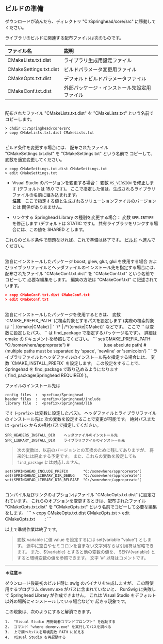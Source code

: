 ## ビルドの準備

ダウンロードが済んだら、ディレクトリ "C:/Springhead/core/src" に移動してください。

ライブラリのビルドに関連する配布ファイルは次のものです。

| ファイル名 | 説明 |
|:--|:--|
| CMakeLists.txt.dist | ライブラリ生成用設定ファイル |
| CMakeSettings.txt.dist | ビルドパラメータ変更用ファイル |
| CMakeOpts.txt.dist | デフォルトビルドパラメータファイル |
| CMakeConf.txt.dist | 外部パッケージ・インストール先設定用ファイル |

<br>
配布されたファイル "CMakeLists.txt.dist" を "CMakeLists.txt" という名前で
コピーします。

```
> chdir C:/Springhead/core/src
> copy CMakeLists.txt.dist CMakeLists.txt
```

<br>
ビルド条件を変更する場合には、
配布されたファイル "CMakeSettings.txt.dist" を "CMakeSettings.txt" という名前で
コピーして、変数を適宜変更してください。

```
> copy CMakeSettings.txt.dist CMakeSettings.txt
> edit CMakeSettings.txt
```

+ Visual Studio のバージョンを変更する場合： 
変数 `VS_VERSION` を修正します (デフォルトは 15.0 です)。
ここで指定した値は、生成されるライブラリファイルの名前に組み込まれます。<br>
**注意**　ここで指定する値と生成されるソリューションファイルのバージョンとは
関係がありあません。

+ リンクする Springhead Library の種別を変更する場合： 
変数 `SPRLIBTYPE` を修正します (デフォルトは STATIC です)。
共有ライブラリをリンクする場合には、この値を SHARED とします。

これらのビルド条件で問題なければ、これで準備は終了です。
[ビルド](/install/Build.md) へ進んでください。

<br>
独自にインストールしたパッケージ boost, glew, glut, glui を使用する場合
およびライブラリファイルとヘッダファイルのインストール先を指定する場合には、
配布されたファイル "CMakeConf.txt.dist" を "CMakeConf.txt" という名前でコピーして
必要な編集をします。
編集の方法は "CMakeConf.txt" に記述されています。

```CMake
> copy CMakeConf.txt.dist CMakeConf.txt
> edit CMakeConf.txt
```

<br>
<a id="prefix_path"></a>
独自にインストールしたパッケージを使用するときは、
変数 `CMAKE_PREFIX_PATH` に検索対象とするパスを設定します (実際の検索対象は
 `<prefix> | <prefix>/(cmake|CMake) | `
`<prefix>/<name>* | <prefix>/<name>*/(cmake|CMake)}` などです。
ここで `<prefix>` は変数に設定したパス、
`<name>` は find_package で指定するパッケージ名です)。
詳細は cmake のドキュメントを参照してください。
```
set(CMAKE_PREFIX_PATH "C:/somewhere/appropreate")
#　　　　　　　　(use absolute path)
#　　　　　　　　(multiple paths must be separated by 'space', 'newline' or 'semicolon')
```
ライブラリファイルとヘッダファイルのインストール先を指定する場合には、
変数 `CMAKE_INSTALL_PREFIX` を設定します。
この設定をすることで、Springehad を find_package で取り込めるようになります
 (`find_package(Springhead REQUIRED)`)。

ファイルのインストール先は
```
ronfig files  :  <prefix>/Springhead
header files  :  <prefix>/Springhead/include
library file  :  <prefix>/Springhead/lib
```
です (`<prefix>` は変数に設定したパス)。
ヘッダファイルとライブラリファイルのインストール先は
次の変数を設定することで変更が可能です。
絶対パスまたは `<prefix>` からの相対パスで指定してください。
```
SPR_HEADERS_INSTALL_DIR    ヘッダファイルのインストール先
SPR_LIBRARY_INSTALL_DIR    ライブラリファイルのインストール先
```
> 次の変数は、以前のバージョンとの互換のために残してありますが、
将来的には廃止する予定です。
また、これらの変数を設定しても `find_package` には対応しません。
```
set(SPRINGHEAD_INCLUDE_PREFIX       "C:/somewhere/appropreate")
set(SPRINGHEAD_LIBRARY_DIR_DEBUG    "C:/somewhere/appropreate")
set(SPRINGHEAD_LIBRARY_DIR_RELEASE  "C:/somewhere/appropreate")
```

<br>
<a id="prefix_path"></a>
コンパイル及びリンクのオプションはファイル "CMakeOpts.txt.dist" に設定されています。
これらのオプションを変更するときは、配布されたファイル "CMakeOpts.txt.dist" を
"CMakeOpts.txt" という名前でコピーして必要な編集をします。
```
> copy CMakeOpts.txt.dist CMakeOpts.txt
> edit CMakeOpts.txt
　　:
```

以上で準備作業は終了です。

> 変数 variable に値 value を設定するには set(variable "value") とします。
途中に空白やセミコロンを含まない文字列ならば引用符は省略できます。
また、${variable} とすると他の変数の値を、
$ENV{variable} とすると環境変数の値を参照できます。
文字 '#' 以降はコメントです。

<hr>
<a id="devenv"></a>
<strong>＊注意＊</strong>

ダウンロード後最初のビルド時に swig のバイナリを生成しますが、
この時使用するプログラム devenv.exe がパスに含まれていないと、
RunSwig に失敗して Springhead Library が作成できません。
これは Visual Studio をデフォルト以外の場所にインストールしている場合などで
起きる現象です。

この現象は、次のようにすると解消できます。

```
1.  "Visual Studio 用開発者コマンドプロンプト" を起動する
2.  コマンド "where devenv.exe" を実行してパスを調べる
3.  上で調べたパスを環境変数 PATH に加える
4.  Visual Studio を再起動する
```

